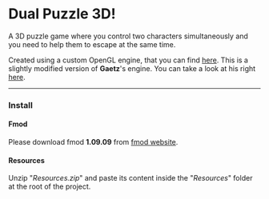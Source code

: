 # Dual Puzzle 3D!

A 3D puzzle game where you control two characters simultaneously and you need to help them to escape at the same time.

Created using a custom OpenGL engine, that you can find [here](https://github.com/Oreyato/SimpleOpenGLEngine). This is a slightly modified version of **Gaetz**'s engine. You can take a look at his right [here](https://github.com/Gaetz/opengl-training/tree/master/SimpleEngineWithOpenGL/SimpleEngineWithOpenGL-030).

___
### Install
#### Fmod
Please download fmod **1.09.09** from [fmod website](https://www.fmod.com/download#fmodengine).

#### Resources
Unzip "*Resources.zip*" and paste its content inside the "*Resources*" folder at the root of the project.
